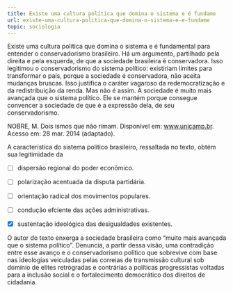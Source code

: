 ```yaml
---
title: Existe uma cultura política que domina o sistema e é fundame
url: existe-uma-cultura-politica-que-domina-o-sistema-e-e-fundame
topic: sociologia
---
```



Existe uma cultura política que domina o sistema e é fundamental para entender o conservadorismo brasileiro. Há um argumento, partilhado pela direita e pela esquerda, de que a sociedade brasileira é conservadora. Isso legitimou o conservadorismo do sistema político: existiriam limites para transformar o país, porque a sociedade é conservadora, não aceita mudanças bruscas. Isso justifica o caráter vagaroso da redemocratização e da redistribuição da renda. Mas não é assim. A sociedade é muito mais avançada que o sistema político. Ele se mantém porque consegue convencer a sociedade de que é a expressão dela, de seu conservadorismo.

NOBRE, M. Dois ismos que não rimam. Disponível em: www.unicamp.br. Acesso em: 28 mar. 2014 (adaptado).

A característica do sistema político brasileiro, ressaltada no texto, obtém sua legitimidade da



- [ ] dispersão regional do poder econômico.
- [ ] polarização acentuada da disputa partidária.
- [ ] orientação radical dos movimentos populares.
- [ ] condução efciente das ações administrativas.
- [x] sustentação ideológica das desigualdades existentes.


O autor do texto enxerga a sociedade brasileira como “muito mais avançada que o sistema político”. Denuncia, a partir dessa visão, uma contradição entre esse avanço e o conservadorismo político que sobrevive com base nas ideologias veiculadas pelas correias de transmissão cultural sob domínio de elites retrógradas e contrárias a políticas progressistas voltadas para a inclusão social e o fortalecimento democrático dos direitos de cidadania.
